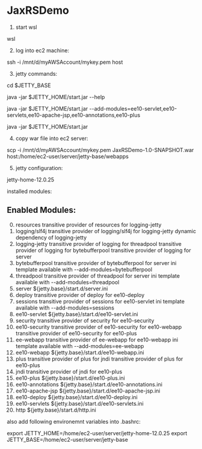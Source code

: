 # JaxRSDemo

1. start wsl

wsl

2. log into ec2 machine:

ssh -i /mnt/d/myAWSAccount/mykey.pem  host


3. jetty commands:

cd $JETTY_BASE

java -jar $JETTY_HOME/start.jar --help

java -jar $JETTY_HOME/start.jar --add-modules=ee10-servlet,ee10-servlets,ee10-apache-jsp,ee10-annotations,ee10-plus

java -jar $JETTY_HOME/start.jar


4. copy war file into ec2 server:

scp -i /mnt/d/myAWSAccount/mykey.pem JaxRSDemo-1.0-SNAPSHOT.war host:/home/ec2-user/server/jetty-base/webapps


5. jetty configuration:

jetty-home-12.0.25

installed modules:

Enabled Modules:
----------------
0) resources                 transitive provider of resources for logging-jetty
1) logging/slf4j             transitive provider of logging/slf4j for logging-jetty
   dynamic dependency of logging-jetty
2) logging-jetty             transitive provider of logging for threadpool
   transitive provider of logging for bytebufferpool
   transitive provider of logging for server
3) bytebufferpool            transitive provider of bytebufferpool for server
   ini template available with --add-modules=bytebufferpool
4) threadpool                transitive provider of threadpool for server
   ini template available with --add-modules=threadpool
5) server                    ${jetty.base}/start.d/server.ini
6) deploy                    transitive provider of deploy for ee10-deploy
7) sessions                  transitive provider of sessions for ee10-servlet
   ini template available with --add-modules=sessions
8) ee10-servlet              ${jetty.base}/start.d/ee10-servlet.ini
9) security                  transitive provider of security for ee10-security
10) ee10-security             transitive provider of ee10-security for ee10-webapp
    transitive provider of ee10-security for ee10-plus
11) ee-webapp                 transitive provider of ee-webapp for ee10-webapp
    ini template available with --add-modules=ee-webapp
12) ee10-webapp               ${jetty.base}/start.d/ee10-webapp.ini
13) plus                      transitive provider of plus for jndi
    transitive provider of plus for ee10-plus
14) jndi                      transitive provider of jndi for ee10-plus
15) ee10-plus                 ${jetty.base}/start.d/ee10-plus.ini
16) ee10-annotations          ${jetty.base}/start.d/ee10-annotations.ini
17) ee10-apache-jsp           ${jetty.base}/start.d/ee10-apache-jsp.ini
18) ee10-deploy               ${jetty.base}/start.d/ee10-deploy.ini
19) ee10-servlets             ${jetty.base}/start.d/ee10-servlets.ini
20) http                      ${jetty.base}/start.d/http.ini



also add following environemnt variables into .bashrc:

export JETTY_HOME=/home/ec2-user/server/jetty-home-12.0.25
export JETTY_BASE=/home/ec2-user/server/jetty-base















